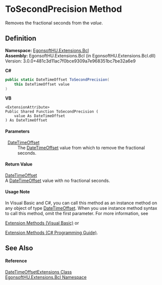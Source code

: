 # ToSecondPrecision Method


Removes the fractional seconds from the *value*.



## Definition
**Namespace:** <a href="N_EgonsoftHU_Extensions_Bcl.md">EgonsoftHU.Extensions.Bcl</a>  
**Assembly:** EgonsoftHU.Extensions.Bcl (in EgonsoftHU.Extensions.Bcl.dll) Version: 3.0.0+481c3d11ac7f0bce9309a7e968351bc7be32a6e9

**C#**
``` C#
public static DateTimeOffset ToSecondPrecision(
	this DateTimeOffset value
)
```
**VB**
``` VB
<ExtensionAttribute>
Public Shared Function ToSecondPrecision ( 
	value As DateTimeOffset
) As DateTimeOffset
```



#### Parameters
<dl><dt>  <a href="https://learn.microsoft.com/dotnet/api/system.datetimeoffset" target="_blank" rel="noopener noreferrer">DateTimeOffset</a></dt><dd>The <a href="https://learn.microsoft.com/dotnet/api/system.datetimeoffset" target="_blank" rel="noopener noreferrer">DateTimeOffset</a> value from which to remove the fractional seconds.</dd></dl>

#### Return Value
<a href="https://learn.microsoft.com/dotnet/api/system.datetimeoffset" target="_blank" rel="noopener noreferrer">DateTimeOffset</a>  
A <a href="https://learn.microsoft.com/dotnet/api/system.datetimeoffset" target="_blank" rel="noopener noreferrer">DateTimeOffset</a> value with no fractional seconds.

#### Usage Note
In Visual Basic and C#, you can call this method as an instance method on any object of type <a href="https://learn.microsoft.com/dotnet/api/system.datetimeoffset" target="_blank" rel="noopener noreferrer">DateTimeOffset</a>. When you use instance method syntax to call this method, omit the first parameter. For more information, see <a href="https://docs.microsoft.com/dotnet/visual-basic/programming-guide/language-features/procedures/extension-methods" target="_blank" rel="noopener noreferrer">

Extension Methods (Visual Basic)</a> or <a href="https://docs.microsoft.com/dotnet/csharp/programming-guide/classes-and-structs/extension-methods" target="_blank" rel="noopener noreferrer">

Extension Methods (C# Programming Guide)</a>.

## See Also


#### Reference
<a href="T_EgonsoftHU_Extensions_Bcl_DateTimeOffsetExtensions.md">DateTimeOffsetExtensions Class</a>  
<a href="N_EgonsoftHU_Extensions_Bcl.md">EgonsoftHU.Extensions.Bcl Namespace</a>  
